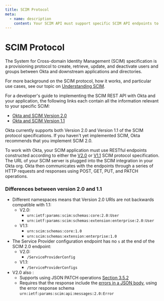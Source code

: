 ```yaml
---
title: SCIM Protocol
meta:
  - name: description
    content: Your SCIM API must support specific SCIM API endpoints to work with Okta. Those endpoints and their explanations are detailed here.
---
```


# SCIM Protocol

The System for Cross-domain Identity Management (SCIM) specification is a provisioning protocol to create, retrieve, update, and deactivate users and groups between Okta and downstream applications and directories.

For more background on the SCIM protocol, how it works, and particular use cases, see our topic on [Understanding SCIM](/docs/concepts/scim/).

For a developer's guide to implementing the SCIM REST API with Okta and your application, the following links each contain all the information relevant to your specific SCIM:

* [Okta and SCIM Version 2.0](/docs/references/scim/scim-20/)
* [Okta and SCIM Version 1.1](/docs/references/scim/scim-11/)

Okta currently supports both Version 2.0 and Version 1.1 of the SCIM protocol specifications. If you haven't yet implemented SCIM, Okta recommends that you implement SCIM 2.0.

To work with Okta, your SCIM application must use RESTful endpoints constructed according to either the [V2.0](https://tools.ietf.org/html/rfc7644) or [V1.1](http://www.simplecloud.info/specs/draft-scim-api-01.html) SCIM protocol specification. The URL of your SCIM server is plugged into the SCIM integration in your Okta org. Okta then communicates with the endpoints through a series of HTTP requests and responses using POST, GET, PUT, and PATCH operations.

### Differences between version 2.0 and 1.1

* Different namespaces means that Version 2.0 URIs are not backwards compatible with 1.1:
  * V2.0:
    * `urn:ietf:params:scim:schemas:core:2.0:User`
    * `urn:ietf:params:scim:schemas:extension:enterprise:2.0:User`
  * V1.1:
    * `urn:scim:schemas:core:1.0`
    * `urn:scim:schemas:extension:enterprise:1.0`
* The Service Provider configuration endpoint has no `s` at the end of the SCIM 2.0 endpoint:
  * V2.0:
    * `/ServiceProviderConfig`
  * V1.1:
    * `/ServiceProviderConfigs`
* V2.0 also :
  * Supports using JSON PATCH operations [Section 3.5.2](https://tools.ietf.org/html/rfc7644#section-3.5.2)
  * Requires that the response include the [errors in a JSON body](https://tools.ietf.org/html/rfc7644#section-3.12), using the error response schema `urn:ietf:params:scim:api:messages:2.0:Error`
